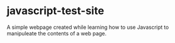 # javascript-test-site

A simple webpage created while learning how to use Javascript to manipuleate the contents of a web page.
